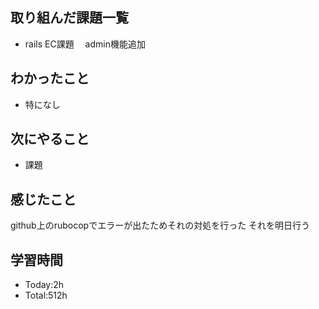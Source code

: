 ## 取り組んだ課題一覧
- rails EC課題 　admin機能追加
## わかったこと
- 特になし
## 次にやること
- 課題
## 感じたこと
github上のrubocopでエラーが出たためそれの対処を行った
それを明日行う
## 学習時間
- Today:2h
- Total:512h
